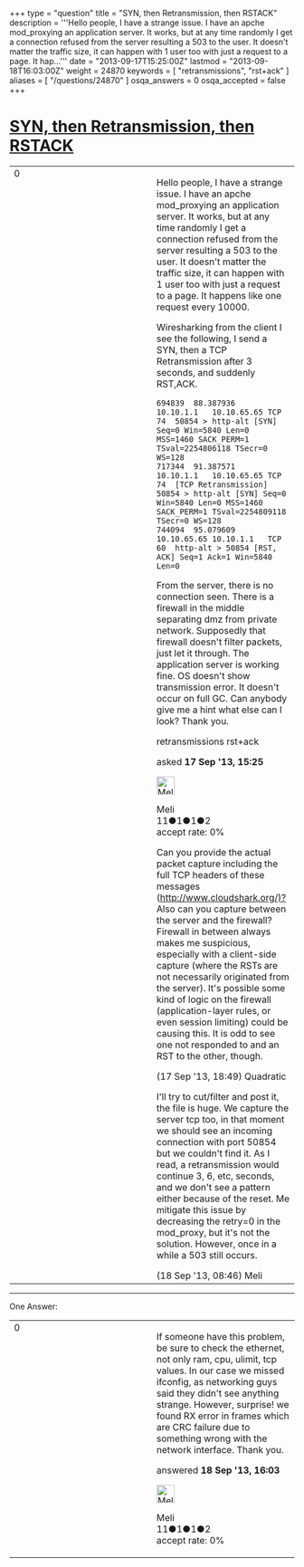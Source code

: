 +++
type = "question"
title = "SYN, then Retransmission, then RSTACK"
description = '''Hello people, I have a strange issue. I have an apche mod_proxying an application server. It works, but at any time randomly I get a connection refused from the server resulting a 503 to the user. It doesn&#x27;t matter the traffic size, it can happen with 1 user too with just a request to a page. It hap...'''
date = "2013-09-17T15:25:00Z"
lastmod = "2013-09-18T16:03:00Z"
weight = 24870
keywords = [ "retransmissions", "rst+ack" ]
aliases = [ "/questions/24870" ]
osqa_answers = 0
osqa_accepted = false
+++

<div class="headNormal">

# [SYN, then Retransmission, then RSTACK](/questions/24870/syn-then-retransmission-then-rstack)

</div>

<div id="main-body">

<div id="askform">

<table id="question-table" style="width:100%;"><colgroup><col style="width: 50%" /><col style="width: 50%" /></colgroup><tbody><tr class="odd"><td style="width: 30px; vertical-align: top"><div class="vote-buttons"><div id="post-24870-score" class="post-score" title="current number of votes">0</div><div id="favorite-count" class="favorite-count"></div></div></td><td><div id="item-right"><div class="question-body"><p>Hello people, I have a strange issue. I have an apche mod_proxying an application server. It works, but at any time randomly I get a connection refused from the server resulting a 503 to the user. It doesn't matter the traffic size, it can happen with 1 user too with just a request to a page. It happens like one request every 10000.</p><p>Wiresharking from the client I see the following, I send a SYN, then a TCP Retransmission after 3 seconds, and suddenly RST,ACK.</p><pre><code>694839  88.387936   10.10.1.1   10.10.65.65 TCP 74  50854 &gt; http-alt [SYN] Seq=0 Win=5840 Len=0 MSS=1460 SACK_PERM=1 TSval=2254806118 TSecr=0 WS=128
717344  91.387571   10.10.1.1   10.10.65.65 TCP 74  [TCP Retransmission] 50854 &gt; http-alt [SYN] Seq=0 Win=5840 Len=0 MSS=1460 SACK_PERM=1 TSval=2254809118 TSecr=0 WS=128
744094  95.079609   10.10.65.65 10.10.1.1   TCP 60  http-alt &gt; 50854 [RST, ACK] Seq=1 Ack=1 Win=5840 Len=0</code></pre><p>From the server, there is no connection seen. There is a firewall in the middle separating dmz from private network. Supposedly that firewall doesn't filter packets, just let it through. The application server is working fine. OS doesn't show transmission error. It doesn't occur on full GC. Can anybody give me a hint what else can I look? Thank you.</p></div><div id="question-tags" class="tags-container tags">retransmissions rst+ack</div><div id="question-controls" class="post-controls"></div><div class="post-update-info-container"><div class="post-update-info post-update-info-user"><p>asked <strong>17 Sep '13, 15:25</strong></p><img src="https://secure.gravatar.com/avatar/e0adae41d0b0d2401a132a02304a20dd?s=32&amp;d=identicon&amp;r=g" class="gravatar" width="32" height="32" alt="Meli&#39;s gravatar image" /><p>Meli<br />
<span class="score" title="11 reputation points">11</span><span title="1 badges"><span class="badge1">●</span><span class="badgecount">1</span></span><span title="1 badges"><span class="silver">●</span><span class="badgecount">1</span></span><span title="2 badges"><span class="bronze">●</span><span class="badgecount">2</span></span><br />
<span class="accept_rate" title="Rate of the user&#39;s accepted answers">accept rate:</span> <span title="Meli has no accepted answers">0%</span></p></div></div><div id="comments-container-24870" class="comments-container"><span id="24874"></span><div id="comment-24874" class="comment"><div id="post-24874-score" class="comment-score"></div><div class="comment-text"><p>Can you provide the actual packet capture including the full TCP headers of these messages (<a href="http://www.cloudshark.org/)?">http://www.cloudshark.org/)?</a> Also can you capture between the server and the firewall? Firewall in between always makes me suspicious, especially with a client-side capture (where the RSTs are not necessarily originated from the server). It's possible some kind of logic on the firewall (application-layer rules, or even session limiting) could be causing this. It is odd to see one not responded to and an RST to the other, though.</p></div><div id="comment-24874-info" class="comment-info"><span class="comment-age">(17 Sep '13, 18:49)</span> Quadratic</div></div><span id="24923"></span><div id="comment-24923" class="comment"><div id="post-24923-score" class="comment-score"></div><div class="comment-text"><p>I'll try to cut/filter and post it, the file is huge. We capture the server tcp too, in that moment we should see an incoming connection with port 50854 but we couldn't find it. As I read, a retransmission would continue 3, 6, etc, seconds, and we don't see a pattern either because of the reset. Me mitigate this issue by decreasing the retry=0 in the mod_proxy, but it's not the solution. However, once in a while a 503 still occurs.</p></div><div id="comment-24923-info" class="comment-info"><span class="comment-age">(18 Sep '13, 08:46)</span> Meli</div></div></div><div id="comment-tools-24870" class="comment-tools"></div><div class="clear"></div><div id="comment-24870-form-container" class="comment-form-container"></div><div class="clear"></div></div></td></tr></tbody></table>

------------------------------------------------------------------------

<div class="tabBar">

<span id="sort-top"></span>

<div class="headQuestions">

One Answer:

</div>

</div>

<span id="24929"></span>

<div id="answer-container-24929" class="answer answered-by-owner">

<table style="width:100%;"><colgroup><col style="width: 50%" /><col style="width: 50%" /></colgroup><tbody><tr class="odd"><td style="width: 30px; vertical-align: top"><div class="vote-buttons"><div id="post-24929-score" class="post-score" title="current number of votes">0</div></div></td><td><div class="item-right"><div class="answer-body"><p>If someone have this problem, be sure to check the ethernet, not only ram, cpu, ulimit, tcp values. In our case we missed ifconfig, as networking guys said they didn't see anything strange. However, surprise! we found RX error in frames which are CRC failure due to something wrong with the network interface. Thank you.</p></div><div class="answer-controls post-controls"></div><div class="post-update-info-container"><div class="post-update-info post-update-info-user"><p>answered <strong>18 Sep '13, 16:03</strong></p><img src="https://secure.gravatar.com/avatar/e0adae41d0b0d2401a132a02304a20dd?s=32&amp;d=identicon&amp;r=g" class="gravatar" width="32" height="32" alt="Meli&#39;s gravatar image" /><p>Meli<br />
<span class="score" title="11 reputation points">11</span><span title="1 badges"><span class="badge1">●</span><span class="badgecount">1</span></span><span title="1 badges"><span class="silver">●</span><span class="badgecount">1</span></span><span title="2 badges"><span class="bronze">●</span><span class="badgecount">2</span></span><br />
<span class="accept_rate" title="Rate of the user&#39;s accepted answers">accept rate:</span> <span title="Meli has no accepted answers">0%</span></p></div></div><div id="comments-container-24929" class="comments-container"></div><div id="comment-tools-24929" class="comment-tools"></div><div class="clear"></div><div id="comment-24929-form-container" class="comment-form-container"></div><div class="clear"></div></div></td></tr></tbody></table>

</div>

<div class="paginator-container-left">

</div>

</div>

</div>


